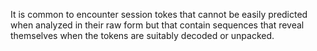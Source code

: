 It is common to encounter session tokes that cannot be easily predicted when analyzed in their raw form but that contain sequences that reveal themselves when the tokens are suitably decoded or unpacked.